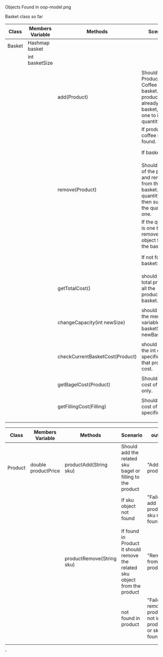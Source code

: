 Objects
Found in oop-model.png

Basket class so far

| Class  | Members Variable        | Methods                         | Scenario                                                                                                          | Output                                                           |
|--------|-------------------------|---------------------------------|-------------------------------------------------------------------------------------------------------------------|------------------------------------------------------------------|
| Basket | Hashmap<Product> basket |                                 |                                                                                                                   |                                                                  |
|        | int basketSize          |                                 |                                                                                                                   |                                                                  |
|        |                         |                                 |                                                                                                                   |                                                                  |
|        |                         | add(Product)                    | Should add Product or Coffee to the basket. If product already in basket, add one to it's quantity.               | "Existing product added to basket / new product added to basket" |
|        |                         |                                 | If product or coffee not found.                                                                                   | "Failed to add order"                                            |
|        |                         |                                 | If basket is fulL                                                                                                 | "Basket is full"                                                 |
|        |                         |                                 |                                                                                                                   |                                                                  |
|        |                         | remove(Product)                 | Should get(i) of the product and remove it from the basket. If quantity over 1 then subtract the quantity by one. | "This product is removed"                                        |
|        |                         |                                 | If the quantity is one then remove the object from the basket.                                                    | "One product removed"                                            |
|        |                         |                                 | If not found in basket:                                                                                           | "Product not in basket"                                          |
|        |                         |                                 |                                                                                                                   |                                                                  |
|        |                         | getTotalCost()                  | should get the total price of all the products in basket.                                                         | int finalPrice                                                   |
|        |                         |                                 |                                                                                                                   |                                                                  |
|        |                         | changeCapacity(int newSize)     | should change the member variable basketSize to newBasketSize                                                     | "Size changed"                                                   |
|        |                         |                                 |                                                                                                                   |                                                                  |
|        |                         | checkCurrentBasketCost(Product) | should return the int of specifically that product's cost.                                                        | int price                                                        |
|        |                         |                                 |                                                                                                                   |                                                                  |
|        |                         | getBagelCost(Product)           | Should get the cost of bagel only.                                                                                | int price                                                        |
|        |                         |                                 |                                                                                                                   |                                                                  |
|        |                         | getFillingCost(Filling)         | Should get the cost of a specific filling.                                                                        | int price                                                        |
|        |                         |                                 |                                                                                                                   |                                                                  |
|        |                         |                                 |                                                                                                                   |                                                                  |
|        |                         |                                 |                                                                                                                   |                                                                  |
















    


| Class   | Members Variable    | Methods                   | Scenario                                                                     | output                                                       |   |
|---------|---------------------|---------------------------|------------------------------------------------------------------------------|--------------------------------------------------------------|---|
| Product | double productPrice | productAdd(String sku)    | Should add the related sku bagel or filling to the product                   | "Added to product"                                           |   |
|         |                     |                           | If sku object not found                                                      | "Failed to add product, sku not found"                       |   |
|         |                     |                           |                                                                              |                                                              |   |
|         |                     | productRemove(String sku) | If found in Product it should remove the related sku object from the product | "Removed from product"                                       |   |
|         |                     |                           | not found in product                                                         | "Failed to remove product, not in product or sku not found." |   |
|         |                     |                           |                                                                              |                                                              |   |
|         |                     |                           |                                                                              |                                                              |   |
'
